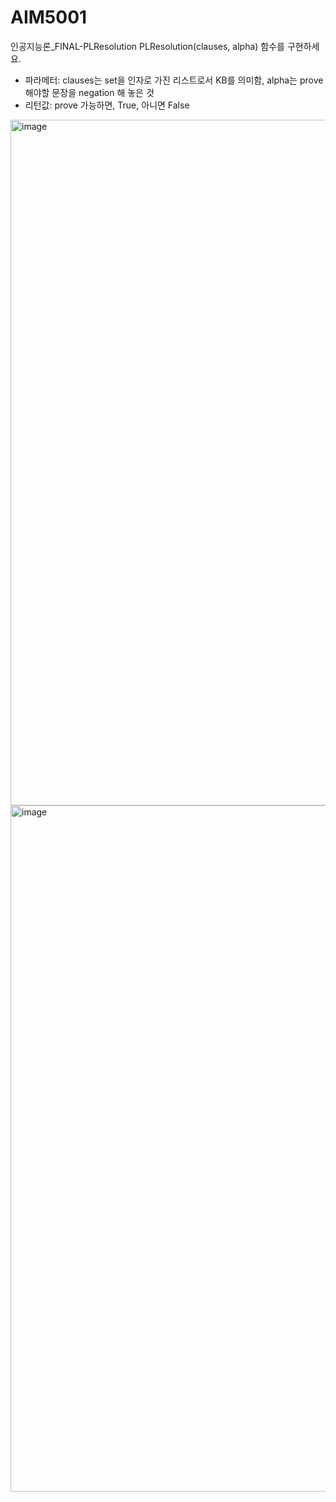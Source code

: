 # AIM5001
인공지능론_FINAL-PLResolution
PLResolution(clauses, alpha) 함수를 구현하세요.
- 파라메터: clauses는 set을 인자로 가진 리스트로서 KB를 의미함, alpha는 prove 해야할 문장을 negation 해 놓은 것 
- 리턴값: prove 가능하면, True, 아니면 False 
<img width="1097" alt="image" src="https://user-images.githubusercontent.com/33306965/170929408-ff34a976-f7b6-4329-90e6-ba65243688d3.png">
<img width="1098" alt="image" src="https://user-images.githubusercontent.com/33306965/170929438-6bd159f8-cdd5-4556-9aa3-b8b823ab7c5d.png">

